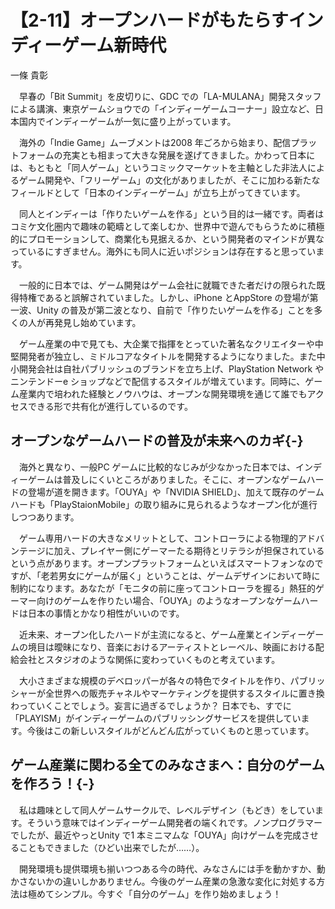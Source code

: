 # 【2-11】オープンハードがもたらすインディーゲーム新時代

<div class="author">一條 貴彰</div>

　早春の「Bit Summit」を皮切りに、GDC での「LA-MULANA」開発スタッフによる講演、東京ゲームショウでの「インディーゲームコーナー」設立など、日本国内でインディーゲームが一気に盛り上がっています。

　海外の「Indie Game」ムーブメントは2008 年ごろから始まり、配信プラットフォームの充実とも相まって大きな発展を遂げてきました。かわって日本には、もともと「同人ゲーム」というコミックマーケットを主軸とした非法人によるゲーム開発や、「フリーゲーム」の文化がありましたが、そこに加わる新たなフィールドとして「日本のインディーゲーム」が立ち上がってきています。

　同人とインディーは「作りたいゲームを作る」という目的は一緒です。両者はコミケ文化圏内で趣味の範疇として楽しむか、世界中で遊んでもらうために積極的にプロモーションして、商業化も見据えるか、という開発者のマインドが異なっているにすぎません。海外にも同人に近いポジションは存在すると思っています。

　一般的に日本では、ゲーム開発はゲーム会社に就職できた者だけの限られた既得特権であると誤解されていました。しかし、iPhone とAppStore の登場が第一波、Unity の普及が第二波となり、自前で「作りたいゲームを作る」ことを多くの人が再発見し始めています。

　ゲーム産業の中で見ても、大企業で指揮をとっていた著名なクリエイターや中堅開発者が独立し、ミドルコアなタイトルを開発するようになりました。また中小開発会社は自社パブリッシュのブランドを立ち上げ、PlayStation Network やニンテンドーe ショップなどで配信するスタイルが増えています。同時に、ゲーム産業内で培われた経験とノウハウは、オープンな開発環境を通じて誰でもアクセスできる形で共有化が進行しているのです。

## オープンなゲームハードの普及が未来へのカギ{-}

　海外と異なり、一般PC ゲームに比較的なじみが少なかった日本では、インディーゲームは普及しにくいところがありました。そこに、オープンなゲームハードの登場が道を開きます。「OUYA」や「NVIDIA SHIELD」、加えて既存のゲームハードも「PlayStaionMobile」の取り組みに見られるようなオープン化が進行しつつあります。

　ゲーム専用ハードの大きなメリットとして、コントローラによる物理的アドバンテージに加え、プレイヤー側にゲーマーたる期待とリテラシが担保されているという点があります。オープンプラットフォームといえばスマートフォンなのですが、「老若男女にゲームが届く」ということは、ゲームデザインにおいて時に制約になります。あなたが「モニタの前に座ってコントローラを握る」熱狂的ゲーマー向けのゲームを作りたい場合、「OUYA」のようなオープンなゲームハードは日本の事情とかなり相性がいいのです。

　近未来、オープン化したハードが主流になると、ゲーム産業とインディーゲームの境目は曖昧になり、音楽におけるアーティストとレーベル、映画における配給会社とスタジオのような関係に変わっていくものと考えています。

　大小さまざまな規模のデベロッパーが各々の特色でタイトルを作り、パブリッシャーが全世界への販売チャネルやマーケティングを提供するスタイルに置き換わっていくことでしょう。妄言に過ぎるでしょうか？ 日本でも、すでに「PLAYISM」がインディーゲームのパブリッシングサービスを提供しています。今後はこの新しいスタイルがどんどん広がっていくものと思っています。

## ゲーム産業に関わる全てのみなさまへ：自分のゲームを作ろう！{-}

　私は趣味として同人ゲームサークルで、レベルデザイン（もどき）をしています。そういう意味ではインディーゲーム開発者の端くれです。ノンプログラマーでしたが、最近やっとUnity で1 本ミニマムな「OUYA」向けゲームを完成させることもできました（ひどい出来でしたが……）。

　開発環境も提供環境も揃いつつある今の時代、みなさんには手を動かすか、動かさないかの違いしかありません。今後のゲーム産業の急激な変化に対処する方法は極めてシンプル。今すぐ「自分のゲーム」を作り始めましょう！
